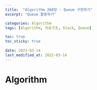 ```yaml
---
title:  "Algorithm 260장 - Queue 구현하기"
excerpt: "Queue 활용하기"

categories: Algorithm
tags: [Algorithm, 자료구조, Stack, Queue]

toc: true
toc_sticky: true
 
date: 2023-03-14
last_modified_at: 2022-03-14
---
```

# Algorithm